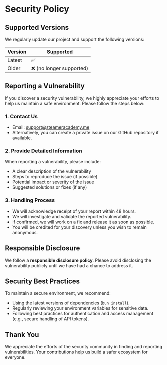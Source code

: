 # Security Policy

## Supported Versions

We regularly update our project and support the following versions:

| Version | Supported                |
| ------- | ------------------------ |
| Latest  | ✅                       |
| Older   | ❌ (no longer supported) |

## Reporting a Vulnerability

If you discover a security vulnerability, we highly appreciate your efforts to help us maintain a safe environment. Please follow the steps below:

### 1. Contact Us

- Email: [support@steameracademy.me](mailto:support@steameracademy.me)
- Alternatively, you can create a private issue on our GitHub repository if available.

### 2. Provide Detailed Information

When reporting a vulnerability, please include:

- A clear description of the vulnerability
- Steps to reproduce the issue (if possible)
- Potential impact or severity of the issue
- Suggested solutions or fixes (if any)

### 3. Handling Process

- We will acknowledge receipt of your report within 48 hours.
- We will investigate and validate the reported vulnerability.
- If confirmed, we will work on a fix and release it as soon as possible.
- You will be credited for your discovery unless you wish to remain anonymous.

## Responsible Disclosure

We follow a **responsible disclosure policy**. Please avoid disclosing the vulnerability publicly until we have had a chance to address it.

## Security Best Practices

To maintain a secure environment, we recommend:

- Using the latest versions of dependencies (`bun install`).
- Regularly reviewing your environment variables for sensitive data.
- Following best practices for authentication and access management (e.g., secure handling of API tokens).

## Thank You

We appreciate the efforts of the security community in finding and reporting vulnerabilities. Your contributions help us build a safer ecosystem for everyone.
